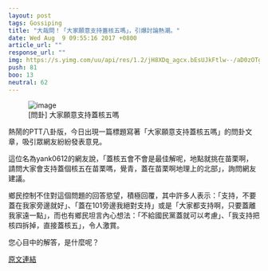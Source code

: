 ```yaml
---
layout: post
tags: Gossiping
title: "大哉問！「大家願意支持蓋核五嗎」，引爆討論熱潮。"
date: Wed Aug  9 09:55:16 2017 +0800
article_url: ""
response_url: ""
img: https://s.yimg.com/uu/api/res/1.2/jH8XDq_agcx.bEsUJkFtlw--/aD0zOTg7dz02MDA7c209MTthcHBpZD15dGFjaHlvbg--/http://media.zenfs.com/zh_hant_tw/News/stormmedia/162242npj4j2rzrrg3jgrk.jpg
push: 81
boo: 13
neutral: 62
---
```


<figure>
<img src="https://s.yimg.com/uu/api/res/1.2/jH8XDq_agcx.bEsUJkFtlw--/aD0zOTg7dz02MDA7c209MTthcHBpZD15dGFjaHlvbg--/http://media.zenfs.com/zh_hant_tw/News/stormmedia/162242npj4j2rzrrg3jgrk.jpg" alt="image">
<figcaption>
[問卦] 大家願意支持蓋核五嗎
</figcaption>
</figure>



熱鬧的PTT八卦版，今日出現一篇標題寫著「大家願意支持蓋核五嗎」的問卦文章，吸引眾網友紛紛發表意見。

這位名為yank0612的網友說，「蓋核五會不會是最佳解呢，地點就挑在苗栗啊，請問大家會支持蓋個核五在苗栗嗎，覺青，蓋在苗栗啊地理上的北部」，詢問網友建議。

鄉民控制不住對這個問題的回答慾望，積極回覆，其中許多人表示：「支持，不要蓋在我家旁邊就好」、「蓋在101旁邊我絕對支持」或是「大家都支持啊，只要蓋離我家遠一點」，而也有鄉民坦言內心想法：「不給國民黨蓋就可以考慮」、「我支持把核四拆掉，直接蓋核五」，令人激賞。

您心目中的解答，是什麼呢？

<a href = "https://www.ptt.cc/bbs/Gossiping/M.1502243718.A.91D.html">原文連結</a>

